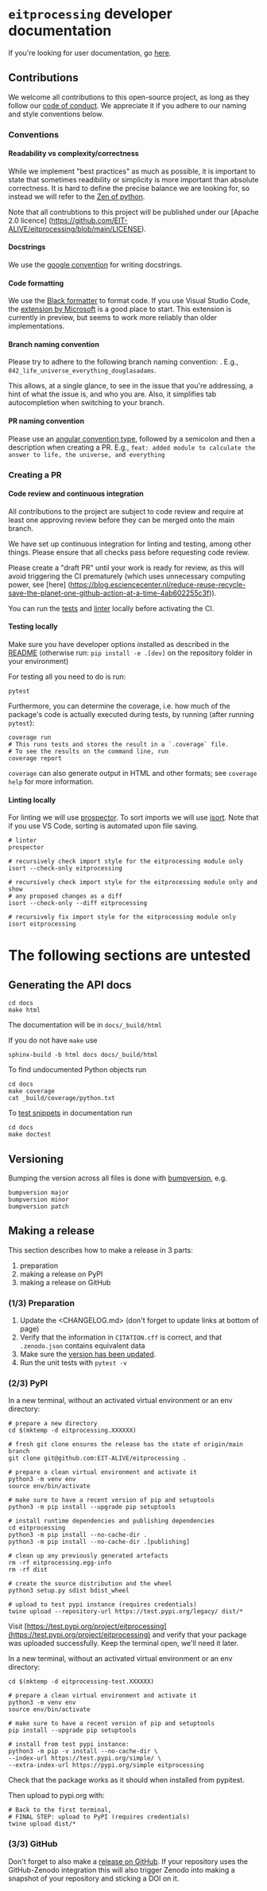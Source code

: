# `eitprocessing` developer documentation

If you're looking for user documentation, go [here](README.md).

## Contributions

We welcome all contributions to this open-source project, as long as they follow our
[code of conduct](https://github.com/EIT-ALIVE/eitprocessing/blob/main/CODE_OF_CONDUCT.md).
We appreciate it if you adhere to our naming and style conventions below.

### Conventions

#### Readability vs complexity/correctness

While we implement "best practices" as much as possible, it is important to state that sometimes
readibility or simplicity is more important than absolute correctness.
It is hard to define the precise balance we are looking for, so instead we will refer
to the [Zen of python](https://peps.python.org/pep-0020/).

Note that all contrubtions to this project will be published under our [Apache 2.0 licence]
(<https://github.com/EIT-ALIVE/eitprocessing/blob/main/LICENSE>).

#### Docstrings

We use the [google convention](https://sphinxcontrib-napoleon.readthedocs.io/en/latest/example_google.html)
for writing docstrings.

#### Code formatting

We use the [Black formatter](https://pypi.org/project/black/) to format code. If you use Visual
Studio Code, the [extension by
Microsoft](https://marketplace.visualstudio.com/items?itemName=ms-python.black-formatter) is a good
place to start. This extension is currently in preview, but seems to work more reliably than older implementations.

#### Branch naming convention

Please try to adhere to the following branch naming convention:
<github-issue-number>_<brief-description>_<username>.
E.g., `042_life_universe_everything_douglasadams`.

This allows, at a single glance, to see in the issue that you're
addressing, a hint of what the issue is, and who you are.
Also, it simplifies tab autocompletion when switching to your branch.

#### PR naming convention

Please use an [angular convention type](https://github.com/angular/angular/blob/22b96b9/CONTRIBUTING.md#type),
followed by a semicolon and then a description when creating a PR.
E.g., `feat: added module to calculate the answer to life, the universe, and everything`

### Creating a PR

#### Code review and continuous integration

All contributions to the project are subject to code review and require at least one
approving review before they can be merged onto the main branch.

We have set up continuous integration for linting and testing, among other things. Please ensure
that all checks pass before requesting code review.

Please create a "draft PR" until your work is ready for review, as this will avoid triggering
the CI prematurely (which uses unnecessary computing power, see [here]
(<https://blog.esciencecenter.nl/reduce-reuse-recycle-save-the-planet-one-github-action-at-a-time-4ab602255c3f>)).

You can run the [tests](#testing-locally) and [linter](#linting-locally) locally before activating
the CI.

#### Testing locally

Make sure you have developer options installed as described in the [README](README.md)
(otherwise run: `pip install -e .[dev]` on the repository folder in your environment)

For testing all you need to do is run:

```shell
pytest
```

Furthermore, you can determine the coverage, i.e. how much of the package's code is actually
executed during tests, by running (after running `pytest`):

```shell
coverage run
# This runs tests and stores the result in a `.coverage` file.
# To see the results on the command line, run
coverage report
```

`coverage` can also generate output in HTML and other formats; see `coverage help` for more information.

#### Linting locally

For linting we will use [prospector](https://pypi.org/project/prospector/).
To sort imports we will use [isort](https://pycqa.github.io/isort/). Note that if you use VS Code,
sorting is automated upon file saving.

```shell
# linter
prospector

# recursively check import style for the eitprocessing module only
isort --check-only eitprocessing

# recursively check import style for the eitprocessing module only and show
# any proposed changes as a diff
isort --check-only --diff eitprocessing

# recursively fix import style for the eitprocessing module only
isort eitprocessing
```

# The following sections are untested

## Generating the API docs

```shell
cd docs
make html
```

The documentation will be in `docs/_build/html`

If you do not have `make` use

```shell
sphinx-build -b html docs docs/_build/html
```

To find undocumented Python objects run

```shell
cd docs
make coverage
cat _build/coverage/python.txt
```

To [test snippets](https://www.sphinx-doc.org/en/master/usage/extensions/doctest.html) in documentation run

```shell
cd docs
make doctest
```

## Versioning

Bumping the version across all files is done with [bumpversion](https://github.com/c4urself/bump2version), e.g.

```shell
bumpversion major
bumpversion minor
bumpversion patch
```

## Making a release

This section describes how to make a release in 3 parts:

1. preparation
1. making a release on PyPI
1. making a release on GitHub

### (1/3) Preparation

1. Update the <CHANGELOG.md> (don't forget to update links at bottom of page)
2. Verify that the information in `CITATION.cff` is correct, and that `.zenodo.json` contains equivalent data
3. Make sure the [version has been updated](#versioning).
4. Run the unit tests with `pytest -v`

### (2/3) PyPI

In a new terminal, without an activated virtual environment or an env directory:

```shell
# prepare a new directory
cd $(mktemp -d eitprocessing.XXXXXX)

# fresh git clone ensures the release has the state of origin/main branch
git clone git@github.com:EIT-ALIVE/eitprocessing .

# prepare a clean virtual environment and activate it
python3 -m venv env
source env/bin/activate

# make sure to have a recent version of pip and setuptools
python3 -m pip install --upgrade pip setuptools

# install runtime dependencies and publishing dependencies
cd eitprocessing
python3 -m pip install --no-cache-dir .
python3 -m pip install --no-cache-dir .[publishing]

# clean up any previously generated artefacts
rm -rf eitprocessing.egg-info
rm -rf dist

# create the source distribution and the wheel
python3 setup.py sdist bdist_wheel

# upload to test pypi instance (requires credentials)
twine upload --repository-url https://test.pypi.org/legacy/ dist/*
```

Visit
[https://test.pypi.org/project/eitprocessing](https://test.pypi.org/project/eitprocessing)
and verify that your package was uploaded successfully. Keep the terminal open, we'll need it later.

In a new terminal, without an activated virtual environment or an env directory:

```shell
cd $(mktemp -d eitprocessing-test.XXXXXX)

# prepare a clean virtual environment and activate it
python3 -m venv env
source env/bin/activate

# make sure to have a recent version of pip and setuptools
pip install --upgrade pip setuptools

# install from test pypi instance:
python3 -m pip -v install --no-cache-dir \
--index-url https://test.pypi.org/simple/ \
--extra-index-url https://pypi.org/simple eitprocessing
```

Check that the package works as it should when installed from pypitest.

Then upload to pypi.org with:

```shell
# Back to the first terminal,
# FINAL STEP: upload to PyPI (requires credentials)
twine upload dist/*
```

### (3/3) GitHub

Don't forget to also make a [release on GitHub](git@github.com:EIT-ALIVE/eitprocessing/releases/new). If your repository uses the GitHub-Zenodo integration this will also trigger Zenodo into making a snapshot of your repository and sticking a DOI on it.
